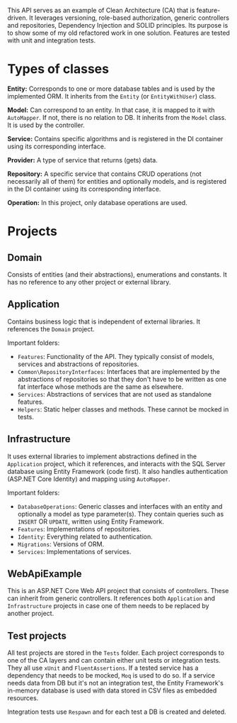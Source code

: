This API serves as an example of Clean Architecture (CA) that is feature-driven. It leverages versioning, role-based authorization, generic controllers and repositories, Dependency Injection and SOLID principles. Its purpose is to show some of my old refactored work in one solution. Features are tested with unit and integration tests.
# Types of classes

**Entity:** Corresponds to one or more database tables and is used by the implemented ORM. It inherits from the `Entity` (or `EntityWithUser`) class.

**Model:** Can correspond to an entity. In that case, it is mapped to it with `AutoMapper`. If not, there is no relation to DB. It inherits from the `Model` class. It is used by the controller.

**Service:** Contains specific algorithms and is registered in the DI container using its corresponding interface.

**Provider:** A type of service that returns (gets) data.

**Repository:** A specific service that contains CRUD operations (not necessarily all of them) for entities and optionally models, and is registered in the DI container using its corresponding interface.

**Operation:** In this project, only database operations are used.
# Projects
## Domain
Consists of entities (and their abstractions), enumerations and constants. It has no reference to any other project or external library.
## Application
Contains business logic that is independent of external libraries. It references the `Domain` project.

Important folders:
- `Features`: Functionality of the API. They typically consist of models, services and abstractions of repositories.
- `Common\RepositoryInterfaces`: Interfaces that are implemented by the abstractions of repositories so that they don't have to be written as one fat interface whose methods are the same as elsewhere.
- `Services`: Abstractions of services that are not used as standalone features.
- `Helpers`: Static helper classes and methods. These cannot be mocked in tests.
## Infrastructure
It uses external libraries to implement abstractions defined in the `Application` project, which it references, and interacts with the SQL Server database using Entity Framework (code first). It also handles authentication (ASP<i></i>.NET Core Identity) and mapping using `AutoMapper`.

Important folders:
- `DatabaseOperations`: Generic classes and interfaces with an entity and optionally a model as type parameter(s). They contain queries such as `INSERT` OR `UPDATE`, written using Entity Framework.
- `Features`: Implementations of repositories.
- `Identity`: Everything related to authentication.
- `Migrations`: Versions of ORM.
- `Services`: Implementations of services.
## WebApiExample
This is an ASP<i></i>.NET Core Web API project that consists of controllers. These can inherit from generic controllers. It references both `Application` and `Infrastructure` projects in case one of them needs to be replaced by another project.
## Test projects
All test projects are stored in the `Tests` folder. Each project corresponds to one of the CA layers and can contain either unit tests or integration tests. They all use `xUnit` and `FluentAssertions`. If a tested service has a dependency that needs to be mocked, `Moq` is used to do so. If a service needs data from DB but it's not an integration test, the Entity Framework's in-memory database is used with data stored in CSV files as embedded resources.

Integration tests use `Respawn` and for each test a DB is created and deleted.
